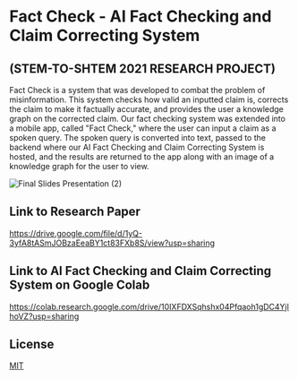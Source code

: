 # Fact Check - AI Fact Checking and Claim Correcting System
## (STEM-TO-SHTEM 2021 RESEARCH PROJECT)
Fact Check is a system that was developed to combat the problem of misinformation. This system checks how valid an inputted claim is, corrects the claim to make it factually accurate, and provides the user a knowledge graph on the corrected claim. Our fact checking system was extended into a mobile app, called "Fact Check," where the user can input a claim as a spoken query. The spoken query is converted into text, passed to the backend where our AI Fact Checking and Claim Correcting System is hosted, and the results are returned to the app along with an image of a knowledge graph for the user to view.

![Final Slides Presentation (2)](https://user-images.githubusercontent.com/54965675/128821417-e6f3fac8-309c-4e60-a00a-572ed3f4208b.png)
## Link to Research Paper
https://drive.google.com/file/d/1yQ-3yfA8tASmJOBzaEeaBY1ct83FXb8S/view?usp=sharing
## Link to AI Fact Checking and Claim Correcting System on Google Colab
https://colab.research.google.com/drive/10IXFDXSqhshx04Pfqaoh1gDC4YjlhoVZ?usp=sharing
## License
[MIT](https://choosealicense.com/licenses/mit/)
